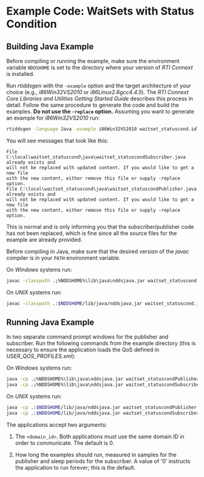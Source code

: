 # Example Code: WaitSets with Status Condition

## Building Java Example

Before compiling or running the example, make sure the environment variable
`NDDSHOME` is set to the directory where your version of *RTI Connext* is
installed.

Run *rtiddsgen* with the `-example` option and the target architecture of your
choice (e.g., *i86Win32VS2010* or *i86Linux2.6gcc4.4.5*). The *RTI Connext Core
Libraries and Utilities Getting Started Guide* describes this process in detail.
Follow the same procedure to generate the code and build the examples. **Do not
use the `-replace` option.** Assuming you want to generate an example for
*i86Win32VS2010* run:

```sh
rtiddsgen -language Java -example i86Win32VS2010 waitset_statuscond.idl
```

You will see messages that look like this:

```plaintext
File C:\local\waitset_statuscond\java\waitset_statuscondSubscriber.java already exists and
will not be replaced with updated content. If you would like to get a new file
with the new content, either remove this file or supply -replace option.
File C:\local\waitset_statuscond\java\waitset_statuscondPublisher.java already exists and
will not be replaced with updated content. If you would like to get a new file
with the new content, either remove this file or supply -replace option.
```

This is normal and is only informing you that the subscriber/publisher code has
not been replaced, which is fine since all the source files for the example are
already provided.

Before compiling in Java, make sure that the desired version of the *javac*
compiler is in your `PATH` environment variable.

On *Windows* systems run:

```sh
javac -classpath .;%NDDSHOME%\lib\java\nddsjava.jar waitset_statuscond.java waitset_statuscondSeq.java waitset_statuscondTypeSupport.java waitset_statuscondTypeCode.java waitset_statuscondDataReader.java waitset_statuscondDataWriter.java waitset_statuscondSubscriber.java waitset_statuscondPublisher.java
```

On *UNIX* systems run:

```sh
javac -classpath .:$NDDSHOME/lib/java/nddsjava.jar waitset_statuscond.java waitset_statuscondSeq.java waitset_statuscondTypeSupport.java waitset_statuscondTypeCode.java waitset_statuscondDataReader.java waitset_statuscondDataWriter.java waitset_statuscondSubscriber.java waitset_statuscondPublisher.java
```

## Running Java Example

In two separate command prompt windows for the publisher and subscriber. Run the
following commands from the example directory (this is necessary to ensure the
application loads the QoS defined in *USER_QOS_PROFILES.xml*):

On *Windows* systems run:

```sh
java -cp .;%NDDSHOME%\lib\java\nddsjava.jar waitset_statuscondPublisher  <domain_id> <samples_to_send>
java -cp .;%NDDSHOME%\lib\java\nddsjava.jar waitset_statuscondSubscriber <domain_id> <sleep_periods>
```

On *UNIX* systems run:

```sh
java -cp .:$NDDSHOME/lib/java/nddsjava.jar waitset_statuscondPublisher  <domain_id> <samples_to_send>
java -cp .:$NDDSHOME/lib/java/nddsjava.jar waitset_statuscondSubscriber <domain_id> <sleep_periods>
```

The applications accept two arguments:

1.  The `<domain_id>`. Both applications must use the same domain ID in order to
    communicate. The default is 0.

2.  How long the examples should run, measured in samples for the publisher and
    sleep periods for the subscriber. A value of '0' instructs the application
    to run forever; this is the default.
